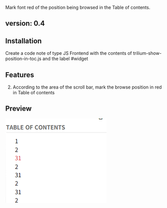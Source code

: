 Mark font red  of the position being browsed in the Table of contents.
## version: 0.4
## Installation
Create a code note of type JS Frontend with the contents of trilium-show-position-in-toc.js and the label #widget
## Features
2. According to the area of the scroll bar, mark the browse position in red in Table of contents
## Preview
![](./preview.png)